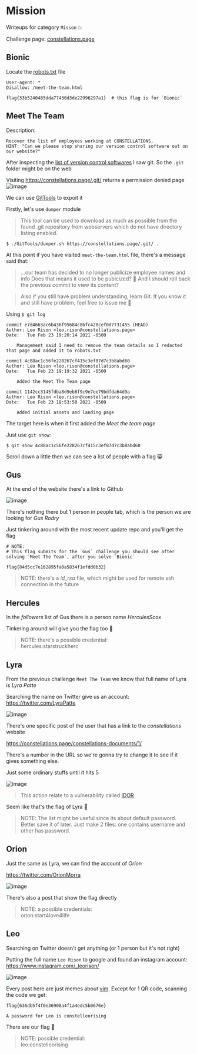 # Mission

Writeups for category `Misson` 💥</br>

Challenge page: [constellations.page](https://constellations.page/)

## Bionic
Locate the [robots.txt](https://en.wikipedia.org/wiki/Robots_exclusion_standard) file
```
User-agent: *
Disallow: /meet-the-team.html

flag{33b5240485dda77430d3de22996297a1}  # this flag is for `Bionic`
```

## Meet The Team
Description:
```
Recover the list of employees working at CONSTELLATIONS.
HINT: "Can we please stop sharing our version control software out on our website?"
```

After inspecting the [list of version control softwares](https://en.wikipedia.org/wiki/List_of_version-control_software) I saw git. So the `.git` folder might be on the web

Visiting https://constellations.page/.git/ returns a permission denied page
![image](https://user-images.githubusercontent.com/80664686/111409762-2976b400-870a-11eb-9862-e7876f90111f.png)

We can use [GitTools](https://github.com/internetwache/GitTools) to expoit it

Firstly, let's use `dumper` module
>This tool can be used to download as much as possible from the found .git repository from webservers which do not have directory listing enabled.

```
$ ./GitTools/dumper.sh https://constellations.page/.git/ .
```
At this point if you have visited `meet-the-team.html` file, there's a message said that:
>...our team has decided to no longer publicize employee names and info
Does that means it used to be pubicized? 🤔 And I should roll back the previous commit to view its content?

>Also if you still have problem understanding, learn Git. If you know it and still have problem, feel free to issue me 🤗

Using `$ git log`
```
commit e7d4663ac6b436f95684c8bfc428cef0d7731455 (HEAD)
Author: Leo Rison <leo.rison@constellations.page>
Date:   Tue Feb 23 19:20:14 2021 -0500

    Management said I need to remove the team details so I redacted that page and added it to robots.txt

commit 4c88ac1c56fe228267cf415c3ef87d7c3b8abd60
Author: Leo Rison <leo.rison@constellations.page>
Date:   Tue Feb 23 19:19:32 2021 -0500

    Added the Meet The Team page

commit 1142cc3145fdba8d9eb8f9c9e7ee79bdfda64d9a
Author: Leo Rison <leo.rison@constellations.page>
Date:   Tue Feb 23 18:53:50 2021 -0500

    Added initial assets and landing page
```
The target here is when it first added the *Meet the team page*

Just use `git show`:
```
$ git show 4c88ac1c56fe228267cf415c3ef87d7c3b8abd60
```
Scroll down a little then we can see a list of people with a flag 😸

## Gus

At the end of the website there's a link to Github 

![image](https://user-images.githubusercontent.com/80664686/111432069-217d3b00-872f-11eb-8e72-e54e78feaf77.png)

There's nothing there but 1 person in people tab, which is the person we are looking for *Gus Rodry*

Just tinkering around with the most recent update repo and you'll get the flag
```
# NOTE:
# This flag submits for the `Gus` challenge you should see after solving `Meet The Team`, after you solve `Bionic`

flag{84d5cc7e162895fa0a5834f1efdd0b32}
```
>NOTE: there's a *id_rsa* file, which might be used for remote ssh connection in the future

## Hercules

In the *followers* list of Gus there is a person name *HerculesScox*

Tinkering around will give you the flag too 🤪
> NOTE: there's a possible credential:</br>hercules:starstruckherc

## Lyra

From the previous challenge `Meet The Team` we know that full name of Lyra is *Lyra Patte*

Searching the name on Twitter give us an account: https://twitter.com/LyraPatte

![image](https://user-images.githubusercontent.com/80664686/111471745-cca3e980-875b-11eb-8043-9608ca8df47e.png)

There's one specific post of the user that has a link to the *constellations* website

https://constellations.page/constellations-documents/1/

There's a number in the URL so we're gonna try to change it to see if it gives something else.

Just some ordinary stuffs until it hits 5

![image](https://user-images.githubusercontent.com/80664686/111473419-99faf080-875d-11eb-8f93-124a28846bd2.png)

>This action relate to a vulnerability called [IDOR](https://portswigger.net/web-security/access-control/idor)

Seem like that's the flag of Lyra 🥳

>NOTE: The list might be useful since its about default password. Better save it of later. Just make 2 files: one contains username and other has password.

## Orion

Just the same as Lyra, we can find the account of *Orion*

https://twitter.com/OrionMorra

![image](https://user-images.githubusercontent.com/80664686/111494798-5ca05e00-8771-11eb-8940-db9906f6bdea.png)

There's also a post that show the flag directly

>NOTE: a possible credentials:</br>orion:start4love4life

## Leo

Searching on Twitter doesn't get anything (or 1 person but it's not right)

Putting the full name `Leo Rison` to google and found an instagram account: https://www.instagram.com/_leorison/

![image](https://user-images.githubusercontent.com/80664686/111496028-8017d880-8772-11eb-89cb-6fcc1e64c6ec.png)

Every post here are just memes about [vim](https://en.wikipedia.org/wiki/Vim_(text_editor)). Except for 1 QR code, scanning the code we get:
```
flag{636db5f4f0e36908a4f1a4edc5b0676e}

A password for Leo is constelleorising
```
There are our flag 🥂

>NOTE: possible credential:</br>leo:constelleorising

